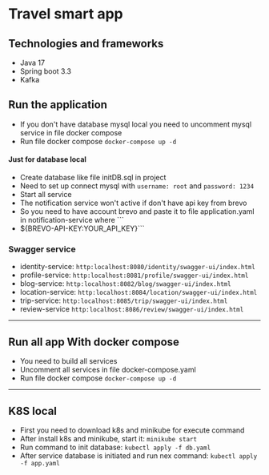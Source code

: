 # Travel smart app
## Technologies and frameworks
- Java 17
- Spring boot 3.3
- Kafka

## Run the application
- If you don't have database mysql local you need to uncomment mysql service in file docker compose
- Run file docker compose 
``docker-compose up -d``
#### Just for database local
- Create database like file initDB.sql in project
- Need to set up connect mysql with ``username: root`` and ``password: 1234``
- Start all service
- The notification service won't active if don't have api key from brevo 
- So you need to have account brevo and paste it to file application.yaml in notification-service where ```
-  ${BREVO-API-KEY:YOUR_API_KEY}```
### Swagger service
- identity-service: ``http:localhost:8080/identity/swagger-ui/index.html``
- profile-service: ``http:localhost:8081/profile/swagger-ui/index.html``
- blog-service: ``http:localhost:8082/blog/swagger-ui/index.html``
- location-service: ``http:localhost:8084/location/swagger-ui/index.html``
- trip-service: ``http:localhost:8085/trip/swagger-ui/index.html``
- review-service ``http:localhost:8086/review/swagger-ui/index.html``
--------------------------------------------------------------------
##  Run all app With docker compose 
- You need to build all services 
- Uncomment all services in file docker-compose.yaml
- Run file docker compose
  ``docker-compose up -d``
--------------------------------------------------------------------
## K8S local
- First you need to download k8s and minikube for execute command
- After install k8s and minikube, start it: ```minikube start```
- Run command to init database: ```kubectl apply -f db.yaml```
- After service database is initiated and run nex command: ```kubectl apply -f app.yaml```